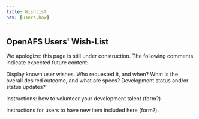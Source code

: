 ```yaml
---
title: Wishlist
nav: [users,how]
---
```


## OpenAFS Users' Wish-List ##

We apologize: this page is still under construction.  The following comments indicate expected future content:

Display known user wishes.  Who requested it, and when? What is the overall desired outcome, and what are specs? Development status and/or status updates?

Instructions: how to volunteer your development talent (form?)

Instructions for users to have new item included here (form?).
